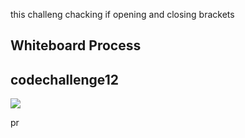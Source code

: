 this challeng chacking if opening and closing brackets

## Whiteboard Process

## codechallenge12

![](codechallenge13.jpg)

pr

